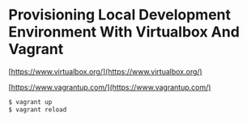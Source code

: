 # Provisioning Local Development Environment With Virtualbox And Vagrant

[https://www.virtualbox.org/](https://www.virtualbox.org/)

[https://www.vagrantup.com/](https://www.vagrantup.com/)

```sh
$ vagrant up
$ vagrant reload
```

